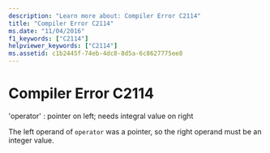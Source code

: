 ```yaml
---
description: "Learn more about: Compiler Error C2114"
title: "Compiler Error C2114"
ms.date: "11/04/2016"
f1_keywords: ["C2114"]
helpviewer_keywords: ["C2114"]
ms.assetid: c1b2445f-74eb-4dc8-8d5a-6c8627775ee8
---
```

# Compiler Error C2114

'operator' : pointer on left; needs integral value on right

The left operand of `operator` was a pointer, so the right operand must be an integer value.
